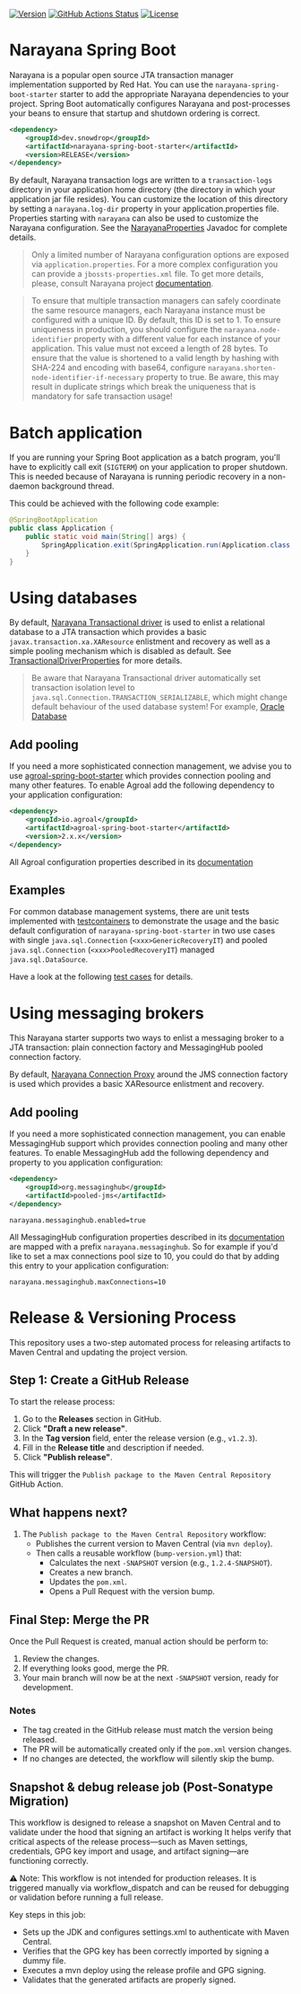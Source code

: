 [![Version](https://img.shields.io/maven-central/v/dev.snowdrop/narayana-spring-boot-parent?logo=apache-maven&style=for-the-badge)](https://search.maven.org/artifact/dev.snowdrop/narayana-spring-boot-parent)
[![GitHub Actions Status](<https://img.shields.io/github/actions/workflow/status/snowdrop/narayana-spring-boot/test.yml?branch=main&logo=GitHub&style=for-the-badge>)](https://github.com/snowdrop/narayana-spring-boot/actions/workflows/test.yml)
[![License](https://img.shields.io/github/license/snowdrop/narayana-spring-boot?style=for-the-badge&logo=apache)](https://www.apache.org/licenses/LICENSE-2.0)

# Narayana Spring Boot

Narayana is a popular open source JTA transaction manager implementation supported by Red Hat.
You can use the `narayana-spring-boot-starter` starter to add the appropriate Narayana dependencies to your project.
Spring Boot automatically configures Narayana and post-processes your beans to ensure that startup and shutdown ordering
is correct.

```xml
<dependency>
    <groupId>dev.snowdrop</groupId>
    <artifactId>narayana-spring-boot-starter</artifactId>
    <version>RELEASE</version>
</dependency>
```

By default, Narayana transaction logs are written to a `transaction-logs` directory in your application home directory
(the directory in which your application jar file resides). You can customize the location of this directory by setting
a `narayana.log-dir` property in your application.properties file. Properties starting with `narayana` can also be used
to customize the Narayana configuration. See the
[NarayanaProperties](narayana-spring-boot-core/src/main/java/dev/snowdrop/boot/narayana/core/properties/NarayanaProperties.java)
Javadoc for complete details.

> Only a limited number of Narayana configuration options are exposed via `application.properties`. For a more complex
configuration you can provide a `jbossts-properties.xml` file. To get more details, please, consult
Narayana project [documentation](http://narayana.io/docs/project/index.html).

> To ensure that multiple transaction managers can safely coordinate the same resource managers, each Narayana instance
must be configured with a unique ID. By default, this ID is set to 1. To ensure uniqueness in production, you should
configure the `narayana.node-identifier` property with a different value for each instance of your application. This value
must not exceed a length of 28 bytes. To ensure that the value is shortened to a valid length by hashing with SHA-224 and encoding
with base64, configure `narayana.shorten-node-identifier-if-necessary` property to true. Be aware, this may result in duplicate
strings which break the uniqueness that is mandatory for safe transaction usage!

# Batch application

If you are running your Spring Boot application as a batch program, you'll have to explicitly call exit (`SIGTERM`) on your application to proper shutdown.
This is needed because of Narayana is running periodic recovery in a non-daemon background thread.

This could be achieved with the following code example:
```java
@SpringBootApplication
public class Application {
    public static void main(String[] args) {
        SpringApplication.exit(SpringApplication.run(Application.class, args));
    }
}
```

# Using databases

By default, [Narayana Transactional driver](https://www.narayana.io/docs/api/com/arjuna/ats/jdbc/TransactionalDriver.html)
is used to enlist a relational database to a JTA transaction which provides a basic `javax.transaction.xa.XAResource`
enlistment and recovery as well as a simple pooling mechanism which is disabled as default. See
[TransactionalDriverProperties](narayana-spring-boot-core/src/main/java/dev/snowdrop/boot/narayana/core/properties/TransactionalDriverProperties.java)
for more details.

> Be aware that Narayana Transactional driver automatically set transaction isolation level to `java.sql.Connection.TRANSACTION_SERIALIZABLE`,
which might change default behaviour of the used database system!
For example, [Oracle Database](narayana-spring-boot-starter-it/src/test/resources/oracle-initscript.sql)

## Add pooling

If you need a more sophisticated connection management, we advise you to use [agroal-spring-boot-starter](https://agroal.github.io)
which provides connection pooling and many other features. To enable Agroal add the following dependency to your application configuration:
```xml
<dependency>
    <groupId>io.agroal</groupId>
    <artifactId>agroal-spring-boot-starter</artifactId>
    <version>2.x.x</version>
</dependency>
```

All Agroal configuration properties described in its [documentation](https://agroal.github.io/docs.html)

## Examples

For common database management systems, there are unit tests implemented with [testcontainers](https://testcontainers.com/)
to demonstrate the usage and the basic default configuration of `narayana-spring-boot-starter` in two use cases with
single `java.sql.Connection` (`<xxx>GenericRecoveryIT`) and pooled `java.sql.Connection` (`<xxx>PooledRecoveryIT`) managed
`java.sql.DataSource`.

Have a look at the following
[test cases](narayana-spring-boot-starter-it/src/test/java/dev/snowdrop/boot/narayana/testcontainers) for details.

# Using messaging brokers

This Narayana starter supports two ways to enlist a messaging broker to a JTA transaction: plain connection
factory and MessagingHub pooled connection factory.

By default, [Narayana Connection Proxy](https://www.narayana.io/docs/api/org/jboss/narayana/jta/jms/ConnectionFactoryProxy.html)
around the JMS connection factory is used which provides a basic XAResource enlistment and recovery.

## Add pooling

If you need a more sophisticated connection management, you can enable MessagingHub support which provides connection pooling
and many other features. To enable MessagingHub add the following dependency and property to you application configuration:
```xml
<dependency>
    <groupId>org.messaginghub</groupId>
    <artifactId>pooled-jms</artifactId>
</dependency>
```
```properties
narayana.messaginghub.enabled=true
```

All MessagingHub configuration properties described in its [documentation](https://github.com/messaginghub/pooled-jms/blob/master/pooled-jms-docs/Configuration.md)
are mapped with a prefix `narayana.messaginghub`. So for example if you'd like to set a max connections pool size to 10,
you could do that by adding this entry to your application configuration:
```properties
narayana.messaginghub.maxConnections=10
```

# Release & Versioning Process

This repository uses a two-step automated process for releasing artifacts to Maven Central and updating the project version.

## Step 1: Create a GitHub Release

To start the release process:

1. Go to the **Releases** section in GitHub.
2. Click **"Draft a new release"**.
3. In the **Tag version** field, enter the release version (e.g., `v1.2.3`).
4. Fill in the **Release title** and description if needed.
5. Click **"Publish release"**.

This will trigger the `Publish package to the Maven Central Repository` GitHub Action.


## What happens next?

1. The `Publish package to the Maven Central Repository` workflow:
    - Publishes the current version to Maven Central (via `mvn deploy`).
    - Then calls a reusable workflow (`bump-version.yml`) that:
        - Calculates the next `-SNAPSHOT` version (e.g., `1.2.4-SNAPSHOT`).
        - Creates a new branch.
        - Updates the `pom.xml`.
        - Opens a Pull Request with the version bump.


## Final Step: Merge the PR

Once the Pull Request is created, manual action should be perform to:

1. Review the changes.
2. If everything looks good, merge the PR.
3. Your main branch will now be at the next `-SNAPSHOT` version, ready for development.

### Notes

- The tag created in the GitHub release must match the version being released.
- The PR will be automatically created only if the `pom.xml` version changes.
- If no changes are detected, the workflow will silently skip the bump.


## Snapshot & debug release job (Post-Sonatype Migration)

This workflow is designed to release a snapshot on Maven Central and to validate under the hood that signing an artifact is working
It helps verify that critical aspects of the release process—such as Maven settings, credentials, GPG key import and usage, and artifact signing—are functioning correctly.

⚠️ Note: This workflow is not intended for production releases.
It is triggered manually via workflow_dispatch and can be reused for debugging or validation before running a full release.

Key steps in this job:

- Sets up the JDK and configures settings.xml to authenticate with Maven Central.
- Verifies that the GPG key has been correctly imported by signing a dummy file.
- Executes a mvn deploy using the release profile and GPG signing.
- Validates that the generated artifacts are properly signed.

